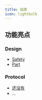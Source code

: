 ```yaml
---
title: 指南
icon: lightbulb
---
```


## 功能亮点

### Design

- [Safety](bar/Safety.md)
- [Part](bar/Part.md)

### Protocol

- [还没有](foo/ray.md)
- ...
